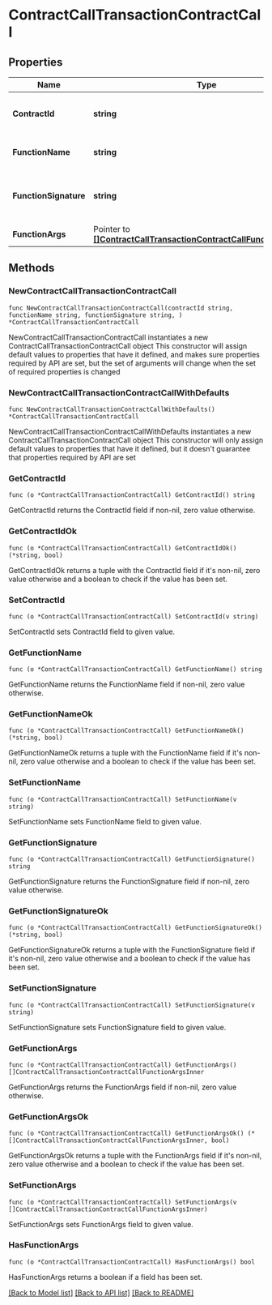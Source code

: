 # ContractCallTransactionContractCall

## Properties

Name | Type | Description | Notes
------------ | ------------- | ------------- | -------------
**ContractId** | **string** | Contract identifier formatted as &#x60;&lt;principaladdress&gt;.&lt;contract_name&gt;&#x60; | 
**FunctionName** | **string** | Name of the Clarity function to be invoked | 
**FunctionSignature** | **string** | Function definition, including function name and type as well as parameter names and types | 
**FunctionArgs** | Pointer to [**[]ContractCallTransactionContractCallFunctionArgsInner**](ContractCallTransactionContractCallFunctionArgsInner.md) |  | [optional] 

## Methods

### NewContractCallTransactionContractCall

`func NewContractCallTransactionContractCall(contractId string, functionName string, functionSignature string, ) *ContractCallTransactionContractCall`

NewContractCallTransactionContractCall instantiates a new ContractCallTransactionContractCall object
This constructor will assign default values to properties that have it defined,
and makes sure properties required by API are set, but the set of arguments
will change when the set of required properties is changed

### NewContractCallTransactionContractCallWithDefaults

`func NewContractCallTransactionContractCallWithDefaults() *ContractCallTransactionContractCall`

NewContractCallTransactionContractCallWithDefaults instantiates a new ContractCallTransactionContractCall object
This constructor will only assign default values to properties that have it defined,
but it doesn't guarantee that properties required by API are set

### GetContractId

`func (o *ContractCallTransactionContractCall) GetContractId() string`

GetContractId returns the ContractId field if non-nil, zero value otherwise.

### GetContractIdOk

`func (o *ContractCallTransactionContractCall) GetContractIdOk() (*string, bool)`

GetContractIdOk returns a tuple with the ContractId field if it's non-nil, zero value otherwise
and a boolean to check if the value has been set.

### SetContractId

`func (o *ContractCallTransactionContractCall) SetContractId(v string)`

SetContractId sets ContractId field to given value.


### GetFunctionName

`func (o *ContractCallTransactionContractCall) GetFunctionName() string`

GetFunctionName returns the FunctionName field if non-nil, zero value otherwise.

### GetFunctionNameOk

`func (o *ContractCallTransactionContractCall) GetFunctionNameOk() (*string, bool)`

GetFunctionNameOk returns a tuple with the FunctionName field if it's non-nil, zero value otherwise
and a boolean to check if the value has been set.

### SetFunctionName

`func (o *ContractCallTransactionContractCall) SetFunctionName(v string)`

SetFunctionName sets FunctionName field to given value.


### GetFunctionSignature

`func (o *ContractCallTransactionContractCall) GetFunctionSignature() string`

GetFunctionSignature returns the FunctionSignature field if non-nil, zero value otherwise.

### GetFunctionSignatureOk

`func (o *ContractCallTransactionContractCall) GetFunctionSignatureOk() (*string, bool)`

GetFunctionSignatureOk returns a tuple with the FunctionSignature field if it's non-nil, zero value otherwise
and a boolean to check if the value has been set.

### SetFunctionSignature

`func (o *ContractCallTransactionContractCall) SetFunctionSignature(v string)`

SetFunctionSignature sets FunctionSignature field to given value.


### GetFunctionArgs

`func (o *ContractCallTransactionContractCall) GetFunctionArgs() []ContractCallTransactionContractCallFunctionArgsInner`

GetFunctionArgs returns the FunctionArgs field if non-nil, zero value otherwise.

### GetFunctionArgsOk

`func (o *ContractCallTransactionContractCall) GetFunctionArgsOk() (*[]ContractCallTransactionContractCallFunctionArgsInner, bool)`

GetFunctionArgsOk returns a tuple with the FunctionArgs field if it's non-nil, zero value otherwise
and a boolean to check if the value has been set.

### SetFunctionArgs

`func (o *ContractCallTransactionContractCall) SetFunctionArgs(v []ContractCallTransactionContractCallFunctionArgsInner)`

SetFunctionArgs sets FunctionArgs field to given value.

### HasFunctionArgs

`func (o *ContractCallTransactionContractCall) HasFunctionArgs() bool`

HasFunctionArgs returns a boolean if a field has been set.


[[Back to Model list]](../README.md#documentation-for-models) [[Back to API list]](../README.md#documentation-for-api-endpoints) [[Back to README]](../README.md)


